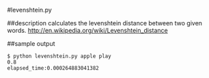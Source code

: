 #levenshtein.py

##description
calculates the levenshtein distance between two given words.
http://en.wikipedia.org/wiki/Levenshtein_distance

##sample output
```
$ python levenshtein.py apple play
0.8
elapsed_time:0.000264883041382
```